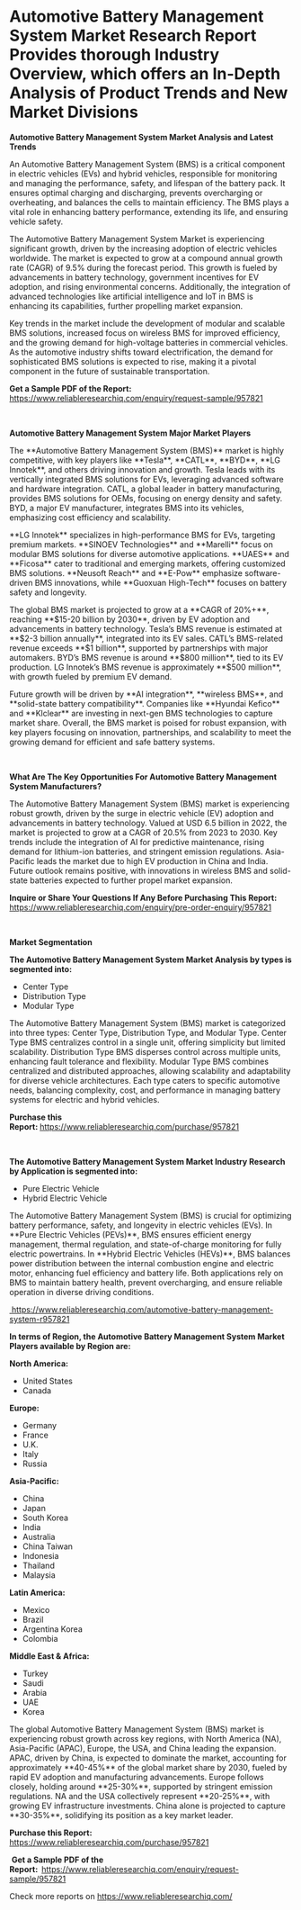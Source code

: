 <p><h1>Automotive Battery Management System Market Research Report Provides thorough Industry Overview, which offers an In-Depth Analysis of Product Trends and New Market Divisions</h1></p><p><strong>Automotive Battery Management System Market Analysis and Latest Trends</strong></p>
<p><p>An Automotive Battery Management System (BMS) is a critical component in electric vehicles (EVs) and hybrid vehicles, responsible for monitoring and managing the performance, safety, and lifespan of the battery pack. It ensures optimal charging and discharging, prevents overcharging or overheating, and balances the cells to maintain efficiency. The BMS plays a vital role in enhancing battery performance, extending its life, and ensuring vehicle safety.</p><p>The Automotive Battery Management System Market is experiencing significant growth, driven by the increasing adoption of electric vehicles worldwide. The market is expected to grow at a compound annual growth rate (CAGR) of 9.5% during the forecast period. This growth is fueled by advancements in battery technology, government incentives for EV adoption, and rising environmental concerns. Additionally, the integration of advanced technologies like artificial intelligence and IoT in BMS is enhancing its capabilities, further propelling market expansion.</p><p>Key trends in the market include the development of modular and scalable BMS solutions, increased focus on wireless BMS for improved efficiency, and the growing demand for high-voltage batteries in commercial vehicles. As the automotive industry shifts toward electrification, the demand for sophisticated BMS solutions is expected to rise, making it a pivotal component in the future of sustainable transportation.</p></p>
<p><strong>Get a Sample PDF of the Report:&nbsp;</strong> <a href="https://www.reliableresearchiq.com/enquiry/request-sample/957821?utm_campaign=123&utm_medium=2&utm_source=Github&utm_content=ia&utm_term=23012025&utm_id=automotive-battery-management-system">https://www.reliableresearchiq.com/enquiry/request-sample/957821</a></p>
<p>&nbsp;</p>
<p><strong>Automotive Battery Management System Major Market Players</strong></p>
<p><p>The **Automotive Battery Management System (BMS)** market is highly competitive, with key players like **Tesla**, **CATL**, **BYD**, **LG Innotek**, and others driving innovation and growth. Tesla leads with its vertically integrated BMS solutions for EVs, leveraging advanced software and hardware integration. CATL, a global leader in battery manufacturing, provides BMS solutions for OEMs, focusing on energy density and safety. BYD, a major EV manufacturer, integrates BMS into its vehicles, emphasizing cost efficiency and scalability.</p><p>**LG Innotek** specializes in high-performance BMS for EVs, targeting premium markets. **SINOEV Technologies** and **Marelli** focus on modular BMS solutions for diverse automotive applications. **UAES** and **Ficosa** cater to traditional and emerging markets, offering customized BMS solutions. **Neusoft Reach** and **E-Pow** emphasize software-driven BMS innovations, while **Guoxuan High-Tech** focuses on battery safety and longevity.</p><p>The global BMS market is projected to grow at a **CAGR of 20%+**, reaching **$15-20 billion by 2030**, driven by EV adoption and advancements in battery technology. Tesla’s BMS revenue is estimated at **$2-3 billion annually**, integrated into its EV sales. CATL’s BMS-related revenue exceeds **$1 billion**, supported by partnerships with major automakers. BYD’s BMS revenue is around **$800 million**, tied to its EV production. LG Innotek’s BMS revenue is approximately **$500 million**, with growth fueled by premium EV demand.</p><p>Future growth will be driven by **AI integration**, **wireless BMS**, and **solid-state battery compatibility**. Companies like **Hyundai Kefico** and **Klclear** are investing in next-gen BMS technologies to capture market share. Overall, the BMS market is poised for robust expansion, with key players focusing on innovation, partnerships, and scalability to meet the growing demand for efficient and safe battery systems.</p></p>
<p>&nbsp;</p>
<p><strong>What Are The Key Opportunities For Automotive Battery Management System Manufacturers?</strong></p>
<p><p>The Automotive Battery Management System (BMS) market is experiencing robust growth, driven by the surge in electric vehicle (EV) adoption and advancements in battery technology. Valued at USD 6.5 billion in 2022, the market is projected to grow at a CAGR of 20.5% from 2023 to 2030. Key trends include the integration of AI for predictive maintenance, rising demand for lithium-ion batteries, and stringent emission regulations. Asia-Pacific leads the market due to high EV production in China and India. Future outlook remains positive, with innovations in wireless BMS and solid-state batteries expected to further propel market expansion.</p></p>
<p><strong>Inquire or Share Your Questions If Any Before Purchasing This Report:</strong> <a href="https://www.reliableresearchiq.com/enquiry/pre-order-enquiry/957821?utm_campaign=123&utm_medium=2&utm_source=Github&utm_content=ia&utm_term=23012025&utm_id=automotive-battery-management-system">https://www.reliableresearchiq.com/enquiry/pre-order-enquiry/957821</a></p>
<p>&nbsp;</p>
<p><strong>Market Segmentation</strong></p>
<p><strong>The Automotive Battery Management System Market Analysis by types is segmented into:</strong></p>
<p><ul><li>Center Type</li><li>Distribution Type</li><li>Modular Type</li></ul></p>
<p><p>The Automotive Battery Management System (BMS) market is categorized into three types: Center Type, Distribution Type, and Modular Type. Center Type BMS centralizes control in a single unit, offering simplicity but limited scalability. Distribution Type BMS disperses control across multiple units, enhancing fault tolerance and flexibility. Modular Type BMS combines centralized and distributed approaches, allowing scalability and adaptability for diverse vehicle architectures. Each type caters to specific automotive needs, balancing complexity, cost, and performance in managing battery systems for electric and hybrid vehicles.</p></p>
<p><strong>Purchase this Report:&nbsp;</strong><a href="https://www.reliableresearchiq.com/purchase/957821?utm_campaign=123&utm_medium=2&utm_source=Github&utm_content=ia&utm_term=23012025&utm_id=automotive-battery-management-system">https://www.reliableresearchiq.com/purchase/957821</a></p>
<p>&nbsp;</p>
<p><strong>The Automotive Battery Management System Market Industry Research by Application is segmented into:</strong></p>
<p><ul><li>Pure Electric Vehicle</li><li>Hybrid Electric Vehicle</li></ul></p>
<p><p>The Automotive Battery Management System (BMS) is crucial for optimizing battery performance, safety, and longevity in electric vehicles (EVs). In **Pure Electric Vehicles (PEVs)**, BMS ensures efficient energy management, thermal regulation, and state-of-charge monitoring for fully electric powertrains. In **Hybrid Electric Vehicles (HEVs)**, BMS balances power distribution between the internal combustion engine and electric motor, enhancing fuel efficiency and battery life. Both applications rely on BMS to maintain battery health, prevent overcharging, and ensure reliable operation in diverse driving conditions.</p></p>
<p><a href="https://www.reliableresearchiq.com/automotive-battery-management-system-r957821?utm_campaign=123&utm_medium=2&utm_source=Github&utm_content=ia&utm_term=23012025&utm_id=automotive-battery-management-system">&nbsp;https://www.reliableresearchiq.com/automotive-battery-management-system-r957821</a></p>
<p><strong>In terms of Region, the Automotive Battery Management System Market Players available by Region are:</strong></p>
<p>
    <p> <strong> North America: </strong>
        <ul>
            <li>United States</li>
            <li>Canada</li>
        </ul>
        </p> 
    <p> <strong> Europe: </strong>
        <ul>
            <li>Germany</li>
            <li>France</li>
            <li>U.K.</li>
            <li>Italy</li>
            <li>Russia</li>
        </ul>
        </p> 
    <p> <strong> Asia-Pacific: </strong>
        <ul>
            <li>China</li>
            <li>Japan</li>
            <li>South Korea</li>
            <li>India</li>
            <li>Australia</li>
            <li>China Taiwan</li>
            <li>Indonesia</li>
            <li>Thailand</li>
            <li>Malaysia</li>
        </ul>
        </p> 
    <p> <strong> Latin America: </strong>
        <ul>
            <li>Mexico</li>
            <li>Brazil</li>
            <li>Argentina Korea</li>
            <li>Colombia</li>
        </ul>
        </p> 
    <p> <strong> Middle East & Africa: </strong>
        <ul>
            <li>Turkey</li>
            <li>Saudi</li>
            <li>Arabia</li>
            <li>UAE</li>
            <li>Korea</li>
        </ul>
    </p>
    </p>
<p><p>The global Automotive Battery Management System (BMS) market is experiencing robust growth across key regions, with North America (NA), Asia-Pacific (APAC), Europe, the USA, and China leading the expansion. APAC, driven by China, is expected to dominate the market, accounting for approximately **40-45%** of the global market share by 2030, fueled by rapid EV adoption and manufacturing advancements. Europe follows closely, holding around **25-30%**, supported by stringent emission regulations. NA and the USA collectively represent **20-25%**, with growing EV infrastructure investments. China alone is projected to capture **30-35%**, solidifying its position as a key market leader.</p></p>
<p><strong>Purchase this Report: </strong><a href="https://www.reliableresearchiq.com/purchase/957821?utm_campaign=123&utm_medium=2&utm_source=Github&utm_content=ia&utm_term=23012025&utm_id=automotive-battery-management-system">https://www.reliableresearchiq.com/purchase/957821</a></p>
<p>&nbsp;<strong>Get a Sample PDF of the Report:&nbsp;&nbsp;</strong><a href="https://www.reliableresearchiq.com/enquiry/request-sample/957821?utm_campaign=123&utm_medium=2&utm_source=Github&utm_content=ia&utm_term=23012025&utm_id=automotive-battery-management-system">https://www.reliableresearchiq.com/enquiry/request-sample/957821</a></p>
<p><strong></strong></p>
<p>Check more reports on <a href="https://www.reliableresearchiq.com/?utm_campaign=123&utm_medium=2&utm_source=Github&utm_content=ia&utm_term=23012025&utm_id=automotive-battery-management-system">https://www.reliableresearchiq.com/</a></p>